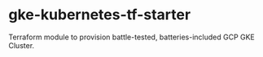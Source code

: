 # gke-kubernetes-tf-starter
Terraform module to provision battle-tested, batteries-included GCP GKE Cluster. 

